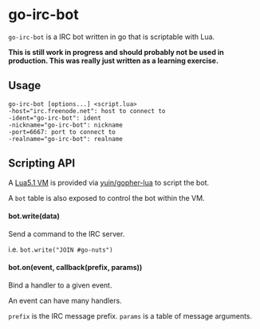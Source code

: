 # go-irc-bot

`go-irc-bot` is a IRC bot written in go that is scriptable with Lua.

**This is still work in progress and should probably not be used in production. This was really just written as a learning exercise.**

## Usage

```
go-irc-bot [options...] <script.lua>
-host="irc.freenode.net": host to connect to
-ident="go-irc-bot": ident
-nickname="go-irc-bot": nickname
-port=6667: port to connect to
-realname="go-irc-bot": realname
```

## Scripting API

A [Lua5.1 VM](http://www.lua.org/manual/5.1/) is provided via [yuin/gopher-lua](https://github.com/yuin/gopher-lua) to script the bot.

A `bot` table is also exposed to control the bot within the VM.

#### bot.write(data)

Send a command to the IRC server.

i.e. `bot.write("JOIN #go-nuts")`

#### bot.on(event, callback(prefix, params))

Bind a handler to a given event.

An event can have many handlers.

`prefix` is the IRC message prefix.
`params` is a table of message arguments.
